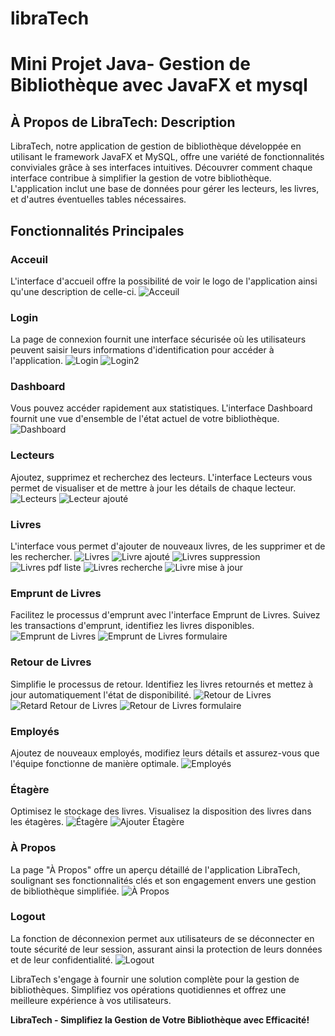 # libraTech


# Mini Projet Java- Gestion de Bibliothèque avec JavaFX et mysql 

## À Propos de LibraTech: Description
LibraTech, notre application de gestion de bibliothèque développée en utilisant le framework JavaFX et MySQL, offre une variété de fonctionnalités conviviales grâce à ses interfaces intuitives. Découvrer comment chaque interface contribue à simplifier la gestion de votre bibliothèque. L'application inclut une base de données pour gérer les lecteurs, les livres, et d'autres éventuelles tables nécessaires.

## Fonctionnalités Principales

### Acceuil
L'interface d'accueil offre la possibilité de voir le logo de l'application ainsi qu'une description de celle-ci.
![Acceuil](./images/1.PNG)

### Login
La page de connexion fournit une interface sécurisée où les utilisateurs peuvent saisir leurs informations d'identification pour accéder à l'application.
![Login](./images/2.PNG)
![Login2](./images/3.PNG)

### Dashboard
Vous pouvez accéder rapidement aux statistiques. L'interface Dashboard fournit une vue d'ensemble de l'état actuel de votre bibliothèque.
![Dashboard](./images/dash.PNG)

### Lecteurs
Ajoutez, supprimez et recherchez des lecteurs. L'interface Lecteurs vous permet de visualiser et de mettre à jour les détails de chaque lecteur.
![Lecteurs](./images/lecteur.PNG)
![Lecteur ajouté](./images/addLecteur.PNG)

### Livres
L'interface vous permet d'ajouter de nouveaux livres, de les supprimer et de les rechercher.
![Livres](./images/listeLivre.PNG)
![Livre ajouté](./images/addLivre.PNG)
![Livres suppression](./images/deleteLivre.PNG)
![Livres pdf liste](./images/pdfListeLivre.PNG)
![Livres recherche](./images/rechercheLivre.PNG)
![Livre mise à jour](./images/updateLivre.PNG)

### Emprunt de Livres
Facilitez le processus d'emprunt avec l'interface Emprunt de Livres. Suivez les transactions d'emprunt, identifiez les livres disponibles.
![Emprunt de Livres](./images/EmpruntLivre.PNG)
![Emprunt de Livres formulaire](./images/EmpruntLivreForm.PNG)

### Retour de Livres
Simplifie le processus de retour. Identifiez les livres retournés et mettez à jour automatiquement l'état de disponibilité.
![Retour de Livres](./images/listeLivreRetoruner.PNG)
![Retard Retour de Livres](./images/retardRetournerLivre.PNG)
![Retour de Livres formulaire](./images/ReturnBook.PNG)

### Employés
Ajoutez de nouveaux employés, modifiez leurs détails et assurez-vous que l'équipe fonctionne de manière optimale.
![Employés](./images/LisetEMPLOYE.PNG)

### Étagère
Optimisez le stockage des livres. Visualisez la disposition des livres dans les étagères.
![Étagère](./images/LisetEtagere.PNG)
![Ajouter Étagère](./images/addEtager.PNG)

### À Propos
La page "À Propos" offre un aperçu détaillé de l'application LibraTech, soulignant ses fonctionnalités clés et son engagement envers une gestion de bibliothèque simplifiée.
![À Propos](./images/about.PNG)

### Logout
La fonction de déconnexion permet aux utilisateurs de se déconnecter en toute sécurité de leur session, assurant ainsi la protection de leurs données et de leur confidentialité.
![Logout](./images/logout.PNG)

LibraTech s'engage à fournir une solution complète pour la gestion de bibliothèques. Simplifiez vos opérations quotidiennes et offrez une meilleure expérience à vos utilisateurs.

**LibraTech - Simplifiez la Gestion de Votre Bibliothèque avec Efficacité!**